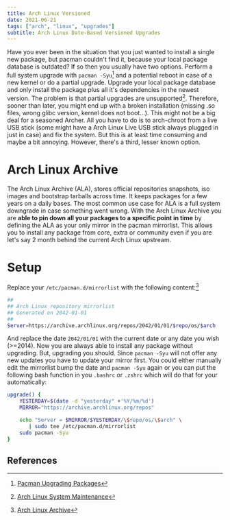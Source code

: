```yaml
---
title: Arch Linux Versioned
date: 2021-06-21
tags: ["arch", "linux", "upgrades"]
subtitle: Arch Linux Date-Based Versioned Upgrades
---
```


Have you ever been in the situation that you just wanted to install a single new package, but pacman couldn't find it, because your local package database is outdated? If so then you usually have two options. Perform a full system upgrade with `pacman -Syu`[^1] and a potential reboot in case of a new kernel or do a partial upgrade. Upgrade your local package database and only install the package plus all it's dependencies in the newest version. The problem is that partial upgrades are unsupported[^2]. Therefore, sooner than later, you might end up with a broken installation (missing .so files, wrong glibc version, kernel does not boot...). This might not be a big deal for a seasoned Archer. All you have to do is to arch-chroot from a live USB stick (some might have a Arch Linux Live USB stick always plugged in just in case) and fix the system. But this is at least time consuming and maybe a bit annoying. However, there's a third, lesser known option.

# Arch Linux Archive

The Arch Linux Archive (ALA), stores official repositories snapshots, iso images and bootstrap tarballs across time. It keeps packages for a few years on a daily bases. The most common use case for ALA is a full system downgrade in case something went wrong. With the Arch Linux Archive you are **able to pin down all your packages to a specific point in time** by defining the ALA as your only mirror in the pacman mirrorlist. This allows you to install any package from core, extra or community even if you are let's say 2 month behind the current Arch Linux upstream.

# Setup

Replace your `/etc/pacman.d/mirrorlist` with the following content:[^3]

```bash
##
## Arch Linux repository mirrorlist
## Generated on 2042-01-01
##
Server=https://archive.archlinux.org/repos/2042/01/01/$repo/os/$arch
```

And replace the date `2042/01/01` with the current date or any date you wish (>=2014). Now you are always able to install any package without upgrading. But, upgrading you should. Since `pacman -Syu` will not offer any new updates you have to update your mirror first. You could either manually edit the mirrorlist bump the date and `pacman -Syu` again or you can put the following bash function in you `.bashrc` or `.zshrc` which will do that for your automatically:

```sh
upgrade() {
    YESTERDAY=$(date -d "yesterday" +'%Y/%m/%d')
    MIRROR="https://archive.archlinux.org/repos"

    echo "Server = $MIRROR/$YESTERDAY/\$repo/os/\$arch" \
       | sudo tee /etc/pacman.d/mirrorlist
    sudo pacman -Syu
}
```


## References
[^1]: [Pacman Upgrading Packages](https://wiki.archlinux.org/title/Pacman#Upgrading_packages)
[^2]: [Arch Linux System Maintenance](https://wiki.archlinux.org/title/System_maintenance#Upgrading_the_system)
[^3]: [Arch Linux Archive](https://wiki.archlinux.org/title/Arch_Linux_Archive#How_to_restore_all_packages_to_a_specific_date)
